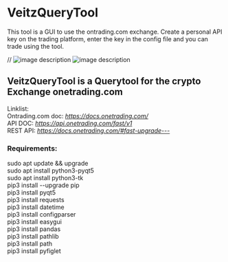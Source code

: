 
# VeitzQueryTool    

This tool is a GUI to use the ontrading.com exchange. Create a personal API key on the trading platform, enter the key in the config file and you can trade using the tool.     

// ![image description](https://i.ibb.co/j6HCFqN/vqt.png)
![image description](https://i.ibb.co/9NvFnKp/vqt.png)
   
## VeitzQueryTool is a Querytool for the crypto Exchange onetrading.com

Linklist:   
Ontrading.com doc: *https://docs.onetrading.com/*  
API DOC: *https://api.onetrading.com/fast/v1*   
REST API: *https://docs.onetrading.com/#fast-upgrade---*   

### Requirements:
sudo apt update && upgrade   
sudo apt install python3-pyqt5   
sudo apt install python3-tk   
pip3 install --upgrade pip   
pip3 install pyqt5    
pip3 install requests   
pip3 install datetime   
pip3 install configparser    
pip3 install easygui   
pip3 install pandas   
pip3 install pathlib   
pip3 install path   
pip3 install pyfiglet
